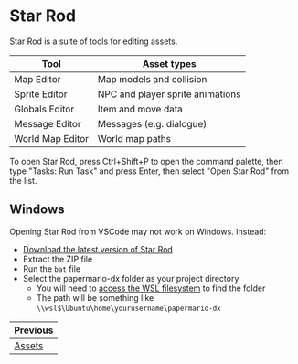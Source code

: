 # Star Rod

Star Rod is a suite of tools for editing assets.

| Tool             | Asset types |
|------------------|-------------|
| Map Editor       | Map models and collision |
| Sprite Editor    | NPC and player sprite animations |
| Globals Editor   | Item and move data |
| Message Editor   | Messages (e.g. dialogue) |
| World Map Editor | World map paths |

To open Star Rod, press Ctrl+Shift+P to open the command palette, then type "Tasks: Run Task" and press Enter, then select "Open Star Rod" from the list.

## Windows

Opening Star Rod from VSCode may not work on Windows. Instead:

- [Download the latest version of Star Rod](https://github.com/z64a/star-rod/releases/latest)
- Extract the ZIP file
- Run the `bat` file
- Select the papermario-dx folder as your project directory
    - You will need to [access the WSL filesystem](https://www.howtogeek.com/426749/how-to-access-your-linux-wsl-files-in-windows-10/) to find the folder
    - The path will be something like `\\wsl$\Ubuntu\home\yourusername\papermario-dx`

<div class="section_buttons">

| Previous                 |
|:-------------------------|
|[Assets](manual/assets.md)|

</div>
